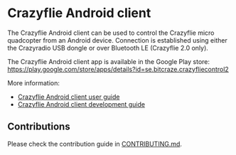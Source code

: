 # Crazyflie Android client

The Crazyflie Android client can be used to control the Crazyflie micro quadcopter from an Android device.
Connection is established using either the Crazyradio USB dongle or over Bluetooth LE (Crazyflie 2.0 only).

The Crazyflie Android client app is available in the Google Play store:
https://play.google.com/store/apps/details?id=se.bitcraze.crazyfliecontrol2

More information:

 - [Crazyflie Android client user guide](http://wiki.bitcraze.se/doc:crazyflie:client:cfandroid:index)
 - [Crazyflie Android client development guide](http://wiki.bitcraze.se/doc:crazyflie:dev:env:android)

## Contributions

Please check the contribution guide in [CONTRIBUTING.md](https://github.com/bitcraze/crazyflie-android-client/blob/master/README.md).
